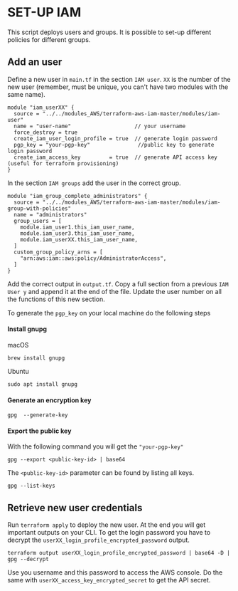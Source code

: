 # SET-UP IAM

This script deploys users and groups.
It is possible to set-up different policies for different groups.

## Add an user

Define a new user in `main.tf` in the section `IAM user`. `XX` is the number of the new user (remember, must be unique, you can't have two modules with the same name).
```
module "iam_userXX" {
  source = "../../modules_AWS/terraform-aws-iam-master/modules/iam-user"
  name = "user-name"                    // your username
  force_destroy = true
  create_iam_user_login_profile = true  // generate login password
  pgp_key = "your-pgp-key"               //public key to generate login password
  create_iam_access_key         = true  // generate API access key (useful for terraform provisioning)
}
```
In the section `IAM groups` add the user in the correct group.
```
module "iam_group_complete_administrators" {
  source = "../../modules_AWS/terraform-aws-iam-master/modules/iam-group-with-policies"
  name = "administrators"
  group_users = [
    module.iam_user1.this_iam_user_name,
    module.iam_user3.this_iam_user_name,
    module.iam_userXX.this_iam_user_name,
  ]
  custom_group_policy_arns = [
    "arn:aws:iam::aws:policy/AdministratorAccess",
  ]
}
```
Add the correct output in `output.tf`. Copy a full section from a previous `IAM User y` and append it at the end of the file. Update the user number on all the functions of this new section.

To generate the `pgp_key` on your local machine do the following steps

#### Install gnupg
macOS
```
brew install gnupg
```
Ubuntu
```
sudo apt install gnupg
```
#### Generate an encryption key
```
gpg  --generate-key
```
#### Export the public key
With the following command you will get the `"your-pgp-key"`
```
gpg --export <public-key-id> | base64
```
The `<public-key-id>` parameter can be found by listing all keys.
```
gpg --list-keys
```

## Retrieve new user credentials
Run `terraform apply` to deploy the new user.
At the end you will get important outputs on your CLI.
To get the login password you have to decrypt the `userXX_login_profile_encrypted_password` output.
```
terraform output userXX_login_profile_encrypted_password | base64 -D | gpg --decrypt
```
Use you username and this password to access the AWS console.
Do the same with `userXX_access_key_encrypted_secret` to get the API secret.
